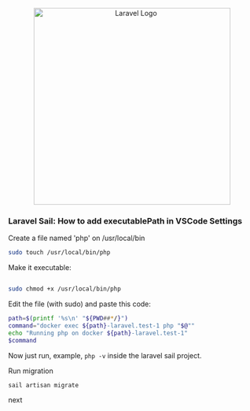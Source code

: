 <p align="center"><a href="https://laravel.com" target="_blank"><img src="https://raw.githubusercontent.com/laravel/art/master/logo-lockup/5%20SVG/2%20CMYK/1%20Full%20Color/laravel-logolockup-cmyk-red.svg" width="400" alt="Laravel Logo"></a></p>

### Laravel Sail: How to add executablePath in VSCode Settings

Create a file named 'php' on /usr/local/bin

```bash
sudo touch /usr/local/bin/php
```

Make it executable:

```bash

sudo chmod +x /usr/local/bin/php
```

Edit the file (with sudo) and paste this code:

```bash
path=$(printf '%s\n' "${PWD##*/}")
command="docker exec ${path}-laravel.test-1 php "$@""
echo "Running php on docker ${path}-laravel.test-1"
$command
```

Now just run, example, `php -v` inside the laravel sail project.

Run migration 
```bash
sail artisan migrate
```

next